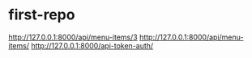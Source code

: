 # first-repo
http://127.0.0.1:8000/api/menu-items/3
http://127.0.0.1:8000/api/menu-items/
http://127.0.0.1:8000/api-token-auth/
